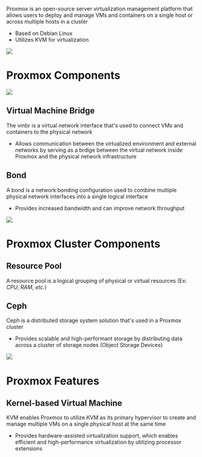 Proxmox is an open-source server virtualization management platform that allows users to deploy and manage VMs and containers on a single host or across multiple hosts in a cluster

* Based on Debian Linux
* Utilizes KVM for virtualization

![](https://github.com/JonmarCorpuz/SecondBrain/blob/main/Assets/Whitespace.png)

# Proxmox Components

![](https://github.com/JonmarCorpuz/SecondBrain/blob/main/Assets/Opera%20Snapshot_2024-04-25_223038_getlabsdone.com.png)

## Virtual Machine Bridge

The vmbr is a virtual network interface that's used to connect VMs and containers to the physical network

* Allows communication between the virtualized environment and external networks by serving as a brdige between the virtual network inside Proxmox and the physical network infrastructure

## Bond

A bond is a network bonding configuration used to combine multiple physical network interfaces into a single logical interface

* Provides increased bandwidth and can improve network throughput

![](https://github.com/JonmarCorpuz/SecondBrain/blob/main/Assets/Whitespace.png)

# Proxmox Cluster Components

## Resource Pool

A resource pool is a logical grouping of physical or virtual resources (Ex: *CPU*, *RAM*, *etc.*)

## Ceph

Ceph is a distributed storage system solution that's used in a Proxmox cluster 

* Provides scalable and high-performant storage by distributing data across a cluster of storage nodes (Object Storage Devices)

![](https://github.com/JonmarCorpuz/SecondBrain/blob/main/Assets/Whitespace.png)

# Proxmox Features

## Kernel-based Virtual Machine

KVM enables Proxmox to utilize KVM as its primary hypervisor to create and manage multiple VMs on a single physical host at the same time

* Provides hardware-assisted virtualization support, which enables efficient and high-performance virtualization by utilizing processor extensions
